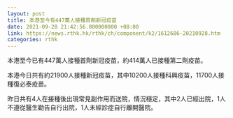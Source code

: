 ```yaml
---
layout: post
title: 本港至今有447萬人接種首劑新冠疫苗
date: 2021-09-28 21:42:56.000000000 +08:00
link: https://news.rthk.hk/rthk/ch/component/k2/1612686-20210928.htm
categories: rthk
---
```


本港至今已有447萬人接種首劑新冠疫苗，約414萬人已接種第二劑疫苗。

本港今日共有約21900人接種新冠疫苗，其中10200人接種科興疫苗，11700人接種復必泰疫苗。

昨日共有4人在接種後出現常見副作用而送院，情況穩定，其中2人已經出院，1人不遵從醫生勸告自行出院，1人未經診症自行離開醫院。
